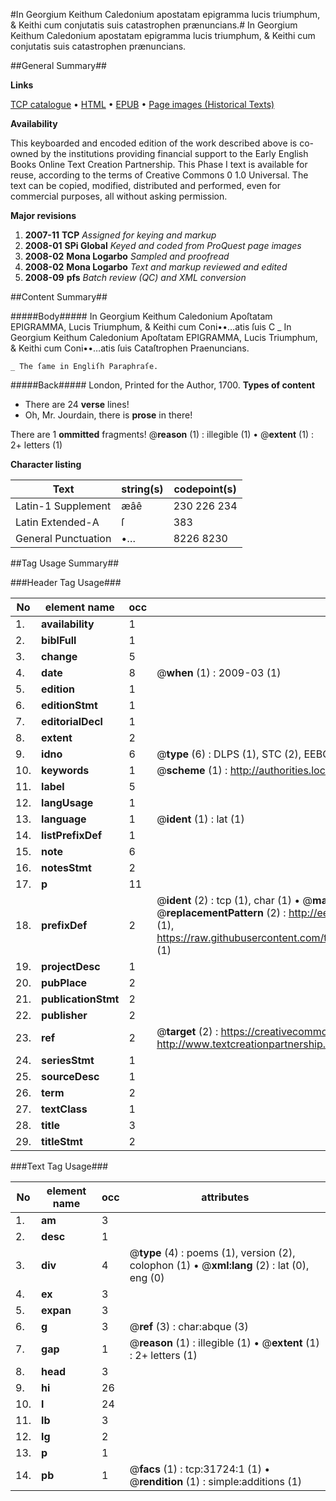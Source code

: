 #In Georgium Keithum Caledonium apostatam epigramma lucis triumphum, & Keithi cum conjutatis suis catastrophen prænuncians.#
In Georgium Keithum Caledonium apostatam epigramma lucis triumphum, & Keithi cum conjutatis suis catastrophen prænuncians.

##General Summary##

**Links**

[TCP catalogue](http://www.ota.ox.ac.uk/tcp/)  • 
[HTML](http://tei.it.ox.ac.uk/tcp/Texts-HTML/free/A45/A45826.html)  • 
[EPUB](http://tei.it.ox.ac.uk/tcp/Texts-EPUB/free/A45/A45826.epub) • 
[Page images (Historical Texts)](https://data.historicaltexts.jisc.ac.uk/view?pubId=eebo-99827306e&pageId=eebo-99827306e-31724-1)

**Availability**

This keyboarded and encoded edition of the
	       work described above is co-owned by the institutions
	       providing financial support to the Early English Books
	       Online Text Creation Partnership. This Phase I text is
	       available for reuse, according to the terms of Creative
	       Commons 0 1.0 Universal. The text can be copied,
	       modified, distributed and performed, even for
	       commercial purposes, all without asking permission.

**Major revisions**

1. __2007-11__ __TCP__ *Assigned for keying and markup*
1. __2008-01__ __SPi Global__ *Keyed and coded from ProQuest page images*
1. __2008-02__ __Mona Logarbo__ *Sampled and proofread*
1. __2008-02__ __Mona Logarbo__ *Text and markup reviewed and edited*
1. __2008-09__ __pfs__ *Batch review (QC) and XML conversion*

##Content Summary##

#####Body#####
In Georgium Keithum Caledonium Apoſtatam EPIGRAMMA, Lucis Triumphum, & Keithi cum Coni••…atis ſuis C
    _ In Georgium Keithum Caledonium Apoſtatam EPIGRAMMA, Lucis Triumphum, & Keithi cum Coni••…atis ſuis Cataſtrophen Praenuncians.

    _ The ſame in Engliſh Paraphraſe.

#####Back#####
London, Printed for the Author, 1700.
**Types of content**

  * There are 24 **verse** lines!
  * Oh, Mr. Jourdain, there is **prose** in there!

There are 1 **ommitted** fragments! 
 @__reason__ (1) : illegible (1)  •  @__extent__ (1) : 2+ letters (1)

**Character listing**


|Text|string(s)|codepoint(s)|
|---|---|---|
|Latin-1 Supplement|æâê|230 226 234|
|Latin Extended-A|ſ|383|
|General Punctuation|•…|8226 8230|

##Tag Usage Summary##

###Header Tag Usage###

|No|element name|occ|attributes|
|---|---|---|---|
|1.|__availability__|1||
|2.|__biblFull__|1||
|3.|__change__|5||
|4.|__date__|8| @__when__ (1) : 2009-03 (1)|
|5.|__edition__|1||
|6.|__editionStmt__|1||
|7.|__editorialDecl__|1||
|8.|__extent__|2||
|9.|__idno__|6| @__type__ (6) : DLPS (1), STC (2), EEBO-CITATION (1), PROQUEST (1), VID (1)|
|10.|__keywords__|1| @__scheme__ (1) : http://authorities.loc.gov/ (1)|
|11.|__label__|5||
|12.|__langUsage__|1||
|13.|__language__|1| @__ident__ (1) : lat (1)|
|14.|__listPrefixDef__|1||
|15.|__note__|6||
|16.|__notesStmt__|2||
|17.|__p__|11||
|18.|__prefixDef__|2| @__ident__ (2) : tcp (1), char (1)  •  @__matchPattern__ (2) : ([0-9\-]+):([0-9IVX]+) (1), (.+) (1)  •  @__replacementPattern__ (2) : http://eebo.chadwyck.com/downloadtiff?vid=$1&page=$2 (1), https://raw.githubusercontent.com/textcreationpartnership/Texts/master/tcpchars.xml#$1 (1)|
|19.|__projectDesc__|1||
|20.|__pubPlace__|2||
|21.|__publicationStmt__|2||
|22.|__publisher__|2||
|23.|__ref__|2| @__target__ (2) : https://creativecommons.org/publicdomain/zero/1.0/ (1), http://www.textcreationpartnership.org/docs/. (1)|
|24.|__seriesStmt__|1||
|25.|__sourceDesc__|1||
|26.|__term__|2||
|27.|__textClass__|1||
|28.|__title__|3||
|29.|__titleStmt__|2||


###Text Tag Usage###

|No|element name|occ|attributes|
|---|---|---|---|
|1.|__am__|3||
|2.|__desc__|1||
|3.|__div__|4| @__type__ (4) : poems (1), version (2), colophon (1)  •  @__xml:lang__ (2) : lat (0), eng (0)|
|4.|__ex__|3||
|5.|__expan__|3||
|6.|__g__|3| @__ref__ (3) : char:abque (3)|
|7.|__gap__|1| @__reason__ (1) : illegible (1)  •  @__extent__ (1) : 2+ letters (1)|
|8.|__head__|3||
|9.|__hi__|26||
|10.|__l__|24||
|11.|__lb__|3||
|12.|__lg__|2||
|13.|__p__|1||
|14.|__pb__|1| @__facs__ (1) : tcp:31724:1 (1)  •  @__rendition__ (1) : simple:additions (1)|
